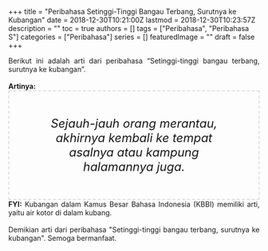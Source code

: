+++
title = "Peribahasa Setinggi-Tinggi Bangau Terbang, Surutnya ke Kubangan"
date = 2018-12-30T10:21:00Z
lastmod = 2018-12-30T10:23:57Z
description = ""
toc = true
authors = []
tags = ["Peribahasa", "Peribahasa S"]
categories = ["Peribahasa"]
series = []
featuredImage = ""
draft = false
+++

<div dir="ltr" style="text-align: left;" trbidi="on"><div style="text-align: justify;">Berikut ini adalah arti dari peribahasa “Setinggi-tinggi bangau terbang, surutnya ke kubangan”.</div><br /><div style="text-align: justify;"><b>Artinya:</b></div><div style="border: 2px dashed #ddd; font-size: 24px; height: auto; margin: 0 auto; padding: 50px; text-align: center; width: auto;"><i>Sejauh-jauh orang merantau, akhirnya kembali ke tempat asalnya atau kampung halamannya juga.</i></div><div style="text-align: justify;"><b>FYI:</b> Kubangan dalam Kamus Besar Bahasa Indonesia (KBBI) memiliki arti, yaitu air kotor di dalam kubang.</div><div style="text-align: justify;"><br /></div><div style="text-align: justify;">Demikian arti dari peribahasa "Setinggi-tinggi bangau terbang, surutnya ke kubangan". Semoga bermanfaat. </div></div>
